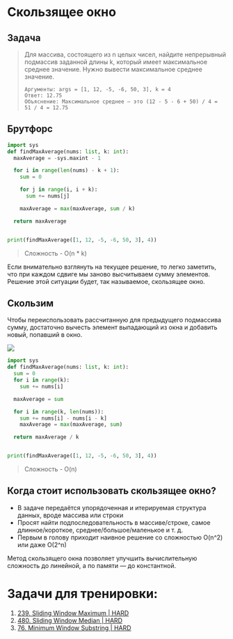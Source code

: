 # Скользящее окно

## Задача
> Для массива, состоящего из n целых чисел, найдите непрерывный подмассив заданной длины k, который имеет максимальное среднее значение. Нужно вывести максимальное среднее значение.
> ```
> Аргументы: args = [1, 12, -5, -6, 50, 3], k = 4
> Ответ: 12.75
> Объяснение: Максимальное среднее — это (12 - 5 - 6 + 50) / 4 = 51 / 4 = 12.75
> ```

## Брутфорс
```python
import sys
def findMaxAverage(nums: list, k: int):
  maxAverage = -sys.maxint - 1

  for i in range(len(nums) - k + 1):
    sum = 0

    for j in range(i, i + k):
      sum += nums[j]

    maxAverage = max(maxAverage, sum / k)

  return maxAverage


print(findMaxAverage([1, 12, -5, -6, 50, 3], 4))
```
> Сложность - O(n * k)

Если внимательно взглянуть на текущее решение, то легко заметить, что при каждом сдвиге мы заново высчитываем сумму элементов. 
Решение этой ситуации будет, так называемое, скользящее окно.

## Скользим
Чтобы переиспользовать рассчитанную для предыдущего подмассива сумму, достаточно вычесть элемент выпадающий из окна и добавить новый, попавший в окно.

![](https://wcademy.ru/static/f1ba248cc7280856b60468bb8d195fcd/fa5c1/sliding-window.png)

```python
import sys
def findMaxAverage(nums: list, k: int):
  sum = 0
  for i in range(k):
    sum += nums[i]

  maxAverage = sum

  for i in range(k, len(nums)):
    sum += nums[i] - nums[i - k]
    maxAverage = max(maxAverage, sum)

  return maxAverage / k


print(findMaxAverage([1, 12, -5, -6, 50, 3], 4))
```
> Сложность - O(n)

## Когда стоит использовать скользящее окно?
- В задаче передаётся упорядоченная и итерируемая структура данных, вроде массива или строки
- Просят найти подпоследовательность в массиве/строке, самое длинное/короткое, среднее/большое/маленькое и т. д.
- Первым в голову приходит наивное решение со сложностью O(n^2) или даже O(2^n)

Метод скользящего окна позволяет улучшить вычислительную сложность до линейной, а по памяти — до константной.

# Задачи для тренировки:
1. [239. Sliding Window Maximum | HARD](https://leetcode.com/problems/sliding-window-maximum/description/)
2. [480. Sliding Window Median | HARD](https://leetcode.com/problems/sliding-window-median/description/)
3. [76. Minimum Window Substring | HARD](https://leetcode.com/problems/minimum-window-substring/description/)
